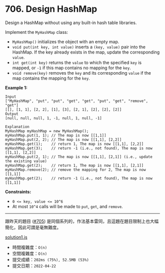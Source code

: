 # 706. Design HashMap

Design a HashMap without using any built-in hash table libraries.

Implement the `MyHashMap` class:
* `MyHashMap()` initializes the object with an empty map.
* `void put(int key, int value)` inserts a `(key, value)` pair into the HashMap. If the key already exists in the map, update the corresponding `value`.
* `int get(int key)` returns the `value` to which the specified `key` is mapped, or `-1` if this map contains no mapping for the `key`.
* `void remove(key)` removes the `key` and its corresponding `value` if the map contains the mapping for the `key`.
 

**Example 1:**
```
Input
["MyHashMap", "put", "put", "get", "get", "put", "get", "remove", "get"]
[[], [1, 1], [2, 2], [1], [3], [2, 1], [2], [2], [2]]
Output
[null, null, null, 1, -1, null, 1, null, -1]

Explanation
MyHashMap myHashMap = new MyHashMap();
myHashMap.put(1, 1); // The map is now [[1,1]]
myHashMap.put(2, 2); // The map is now [[1,1], [2,2]]
myHashMap.get(1);    // return 1, The map is now [[1,1], [2,2]]
myHashMap.get(3);    // return -1 (i.e., not found), The map is now [[1,1], [2,2]]
myHashMap.put(2, 1); // The map is now [[1,1], [2,1]] (i.e., update the existing value)
myHashMap.get(2);    // return 1, The map is now [[1,1], [2,1]]
myHashMap.remove(2); // remove the mapping for 2, The map is now [[1,1]]
myHashMap.get(2);    // return -1 (i.e., not found), The map is now [[1,1]]
``` 

**Constraints:**
* `0 <= key, value <= 10^6`
* At most `10^4` calls will be made to `put`, `get`, and `remove`.

****
跟昨天的題目 ([#705](../705.%20Design%20HashSet/readme.md)) 是同個系列的，作法基本雷同，且這題在題目限制上也大幅簡化，因此可謂是毫無難度。

[solution1.js](solution1.js)
* 時間複雜度：`O(n)`
* 空間複雜度：`O(n)`
* 提交成績：`202ms (75%), 52.5MB (53%)`
* 提交日期：`2022-04-22`
